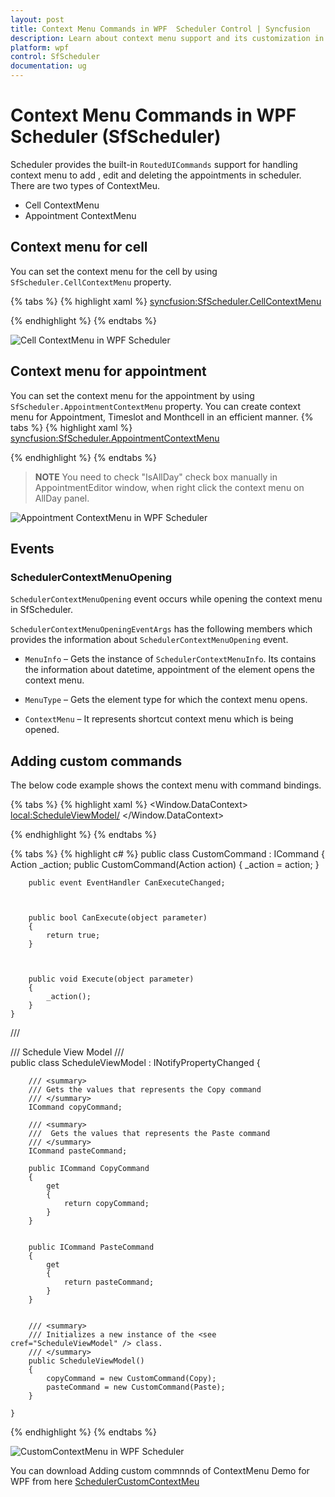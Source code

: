 ```yaml
---
layout: post
title: Context Menu Commands in WPF  Scheduler Control | Syncfusion
description: Learn about context menu support and its customization in Syncfusion WPF Scheduler (SfScheduler) control and more details. 
platform: wpf
control: SfScheduler
documentation: ug
---
```


# Context Menu Commands in WPF Scheduler (SfScheduler)

Scheduler provides the built-in `RoutedUICommands` support for handling context menu to add , edit and deleting the appointments in scheduler. There are two types of ContextMeu.

* Cell ContextMenu
* Appointment ContextMenu

## Context menu for cell

You can set the context menu for the cell by using `SfScheduler.CellContextMenu` property. 

{% tabs %}
{% highlight xaml %}
<syncfusion:SfScheduler.CellContextMenu>
<ContextMenu>
<MenuItem Command="{Binding Source={x:Static Member=syncfusion:SchedulerCommands.Add}}" CommandParameter ="{Binding}" Header="Add">
<MenuItem.Icon>
     <Path Width="20"
             Height="20"
             HorizontalAlignment="Center"
             VerticalAlignment="Center"
             Fill="#FF5A5A5B"
             Stretch="Uniform" />
</MenuItem.Icon>
</MenuItem>
</ContextMenu>
</syncfusion:SfScheduler.CellContextMenu>

{% endhighlight %}
{% endtabs %}

![Cell ContextMenu in WPF Scheduler](images/scheduler/Resource/CellContextMenu.png)

## Context menu for appointment

You can set the context menu for the appointment by using `SfScheduler.AppointmentContextMenu` property. You can create context menu for Appointment, Timeslot and Monthcell in an efficient manner.
{% tabs %}
{% highlight xaml %}
<syncfusion:SfScheduler.AppointmentContextMenu>
<ContextMenu>
<MenuItem Command="{Binding Source={x:Static Member=syncfusion:SchedulerCommands.Edit}}"
                    CommandParameter ="{Binding}"
                    Header="Edit">
<MenuItem.Icon>
                    <Path Width="20" 
                    Height="20"
                    HorizontalAlignment="Center"
                    VerticalAlignment="Center"
                    Fill="#FF5A5A5B"
                    Stretch="Fill" />
</MenuItem.Icon>
</MenuItem>
<MenuItem Command="{Binding Source={x:Static Member=syncfusion:SchedulerCommands.Delete}}"
CommandParameter ="{Binding}"
Header="Delete">
<MenuItem.Icon>
            <Path Width="20"
            Height="20"
            HorizontalAlignment="Center"
            VerticalAlignment="Center"
            Data="M21.546655,7.0632796E-06 C21.883706,-0.00066572799 22.051846,0.046859182 21.985844,0.085105601 21.985844,0.085105706 18.149817,2.3661337 15.459795,4.1891491 14.654603,4.735152 13.507447,5.8064868 12.312733,7.0429675 L12.265645,7.0920484 12.341799,7.1837728 C14.125798,9.3470118 15.905157,11.851134 17.039897,13.84393 18.552884,16.501994 18.99088,18.823049 18.821881,18.823049 L18.654883,18.823049 C18.654883,18.823049 16.500902,14.852954 13.944925,12.296894 12.986434,11.337997 11.848084,10.275033 10.716134,9.2747557 L10.458408,9.048093 10.387407,9.1277754 C9.3161123,10.336912 8.3393701,11.52151 7.6887401,12.398274 5.7887242,14.957258 5.5417207,15.095261 5.198716,15.794303 4.6507152,16.9173 6.1067274,20.571326 2.9787056,20.269321 0.8946903,20.067292 0.90368542,16.771302 1.0396879,16.165279 1.039688,16.165279 1.4646943,14.146277 3.5857051,12.027238 4.9094673,10.702228 6.5359638,9.1150982 8.3255475,7.5771367 L8.5209888,7.4112942 8.515951,7.4071881 C7.4753121,6.5646021 6.5652421,5.8958676 5.9719976,5.5677344 4.3920117,4.6937139 1.7210358,3.0476751 0.98804266,2.7766685 0.25504911,2.5076623 -0.4199447,1.9546491 0.32204843,1.2046314 1.0600419,0.45461359 2.7760263,-0.35240552 4.1220141,0.25360882 5.4670017,0.85862317 8.2939766,2.708667 10.579956,5.165725 10.651456,5.2424457 10.723317,5.3202512 10.795494,5.39908 L10.89612,5.5099146 11.114782,5.3459823 C11.306557,5.2048852 11.499266,5.0658362 11.692768,4.9291465 14.785793,2.7421748 16.837804,1.525122 18.755824,0.67110976 19.953959,0.13613158 20.984904,0.0011281502 21.546655,7.0632796E-06 z"
            Fill="#FFC1272D"
            Stretch="Fill" />
</MenuItem.Icon>
</MenuItem>
</ContextMenu>
</syncfusion:SfScheduler.AppointmentContextMenu>

{% endhighlight %}
{% endtabs %}
>**NOTE**
You need to check "IsAllDay" check box manually in AppointmentEditor window, when right click the context menu on AllDay panel.

![Appointment ContextMenu in WPF Scheduler](images/scheduler/Resource/AppointmentContextMenu.png)

## Events

### SchedulerContextMenuOpening

`SchedulerContextMenuOpening` event occurs while opening the context menu in SfScheduler. 

`SchedulerContextMenuOpeningEventArgs` has the following members which provides the information about `SchedulerContextMenuOpening` event.

* `MenuInfo` – Gets the instance of `SchedulerContextMenuInfo`. Its contains the information about datetime, appointment of the element opens the context menu. 

* `MenuType` – Gets the element type for which the context menu opens.

* `ContextMenu` – It represents shortcut context menu which is being opened.

## Adding custom commands

The below code example shows the context menu with command bindings.

{% tabs %}
{% highlight xaml %}
<Window.DataContext>
        <local:ScheduleViewModel/>
</Window.DataContext>
<ContextMenu>
<MenuItem Command="{Binding CopyCommand}" CommandTarget="{Binding}" Header="Copy"></MenuItem>
<MenuItem Command="{Binding PasteCommand}" CommandTarget="{Binding}" Header="Paste"></MenuItem>
</ContextMenu>

{% endhighlight %}
{% endtabs %}

{% tabs %}
{% highlight c# %}
   public class CustomCommand : ICommand
    {
        Action _action;
        public CustomCommand(Action action)
        {
            _action = action;
        }



        public event EventHandler CanExecuteChanged;



        public bool CanExecute(object parameter)
        {
            return true;
        }



        public void Execute(object parameter)
        {
            _action();
        }
    }

   /// <summary>
    /// Schedule View Model
    /// </summary>
    public class ScheduleViewModel : INotifyPropertyChanged
    {

        /// <summary>
        /// Gets the values that represents the Copy command
        /// </summary>
        ICommand copyCommand;

        /// <summary>
        ///  Gets the values that represents the Paste command
        /// </summary>
        ICommand pasteCommand;

        public ICommand CopyCommand
        {
            get
            {
                return copyCommand;
            }
        }

    
        public ICommand PasteCommand
        {
            get
            {
                return pasteCommand;
            }
        }


        /// <summary>
        /// Initializes a new instance of the <see cref="ScheduleViewModel" /> class.
        /// </summary>
        public ScheduleViewModel()
        {
            copyCommand = new CustomCommand(Copy);
            pasteCommand = new CustomCommand(Paste);
        }

    }

{% endhighlight %}
{% endtabs %}

![CustomContextMenu in WPF Scheduler](images/scheduler/Resource/CustomContextMenu.png)

You can download Adding custom  commnnds of ContextMenu Demo for WPF from here [SchedulerCustomContextMeu](https://github.com/SyncfusionExamples/how-to-use-custom-commands-in-context-menu)



